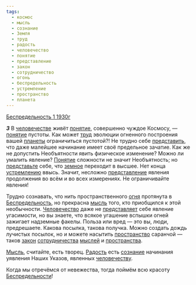 ```yaml
---
tags:
  - космос
  - мысль
  - сознание
  - Земля
  - труд
  - радость
  - человечество
  - понятие
  - представление
  - закон
  - сотрудничество
  - огонь
  - беспредельность
  - устремление
  - пространство
  - планета
---
```


[Беспредельность 1 1930г](https://127.0.0.1:4002/agni/1930)

___3___
В [человечестве](../../../tags/#человечество) живёт [понятие](../../../tags/#понятие), совершенно чуждое Космосу, — [понятие](../../../tags/#понятие) пустоты. Как может [труд](../../../tags/#труд) эволюции огненного построения вашей [планеты](../../../tags/#планета) ограничиться пустотой?! Не трудно себе [представить](../../../tags/#[представление](../../../tags/#представление)), что даже малейшее начинание имеет своё предельное зачатие. Как же не допустить Необъятности явить физическое изменение? Можно ли умалить явление? [Понятие](../../../tags/#понятие) сложности не значит Необъятность; но [представьте](../../../tags/#[представление](../../../tags/#представление)) себе, что [земное](../../../tags/#Земля) переходит в высшее. Нет конца [устремлению](../../../tags/#устремление) ввысь. Значит, несложно [представление](../../../tags/#представление) явления продолжения во всём и во всех измерениях. Не ограничивайте явления!   

Трудно сознавать, что нить пространственного [огня](../../../tags/#огонь) протянута в [Беспредельность](../../../tags/#беспредельность), но прекрасна [мысль](../../../tags/#мысль) того, кто приобщился к этой необычности. [Человечество](../../../tags/#человечество) даже не [представляет](../../../tags/#представление) себе явление угасимости, но вы знаете, что всякое угашение вспышки огней зажигает надземные факелы. Польза или вред — это вы, люди, предрешаете. Какова посылка, такова получка. Можно создать дождь лучистых посылок, но и можете насытить [пространство](../../../tags/#пространство) саранчой — таков [закон](../../../tags/#закон) [сотрудничества](../../../tags/#сотрудничество) [мыслей](../../../tags/#мысль) и [пространства](../../../tags/#пространство).   

[Мысль](../../../tags/#мысль), считайте, есть творец. [Радость](../../../tags/#радость) есть [сознание](../../../tags/#сознание) начинания уявления Наших Указов, явленных [человечеству](../../../tags/#человечество).   

Когда мы отречёмся от невежества, тогда поймём всю красоту [Беспредельности](../../../tags/#беспредельность)!